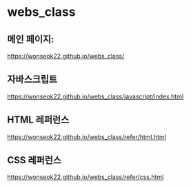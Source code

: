# webs_class

## 메인 페이지:
https://wonseok22.github.io/webs_class/

## 자바스크립트
https://wonseok22.github.io/webs_class/javascript/index.html

## HTML 레퍼런스
https://wonseok22.github.io/webs_class/refer/html.html

## CSS 레퍼런스
https://wonseok22.github.io/webs_class/refer/css.html


